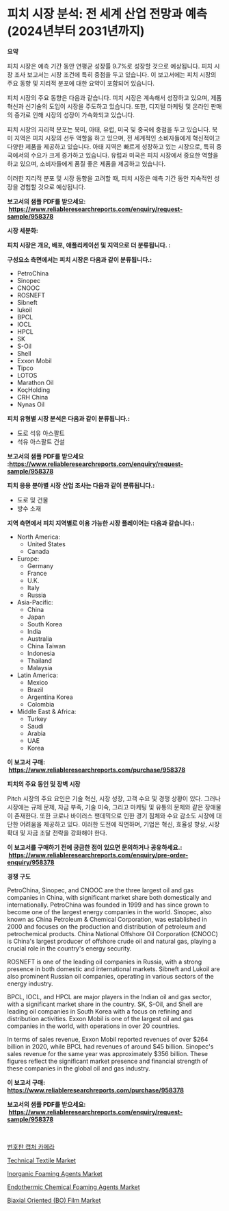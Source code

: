 <p><h1>피치 시장 분석: 전 세계 산업 전망과 예측 (2024년부터 2031년까지)</h1></p><p><strong>요약</strong></p>
<p><p>피치 시장은 예측 기간 동안 연평균 성장률 9.7%로 성장할 것으로 예상됩니다. 피치 시장 조사 보고서는 시장 조건에 특히 중점을 두고 있습니다. 이 보고서에는 피치 시장의 주요 동향 및 지리적 분포에 대한 요약이 포함되어 있습니다.</p><p>피치 시장의 주요 동향은 다음과 같습니다. 피치 시장은 계속해서 성장하고 있으며, 제품 혁신과 신기술의 도입이 시장을 주도하고 있습니다. 또한, 디지털 마케팅 및 온라인 판매의 증가로 인해 시장의 성장이 가속화되고 있습니다.</p><p>피치 시장의 지리적 분포는 북미, 아태, 유럽, 미국 및 중국에 중점을 두고 있습니다. 북미 지역은 피치 시장의 선두 역할을 하고 있으며, 전 세계적인 소비자들에게 혁신적이고 다양한 제품을 제공하고 있습니다. 아태 지역은 빠르게 성장하고 있는 시장으로, 특히 중국에서의 수요가 크게 증가하고 있습니다. 유럽과 미국은 피치 시장에서 중요한 역할을 하고 있으며, 소비자들에게 품질 좋은 제품을 제공하고 있습니다.</p><p>이러한 지리적 분포 및 시장 동향을 고려할 때, 피치 시장은 예측 기간 동안 지속적인 성장을 경험할 것으로 예상됩니다.</p></p>
<p><strong>보고서의 샘플 PDF를 받으세요: &nbsp;<a href="https://www.reliableresearchreports.com/enquiry/request-sample/958378">https://www.reliableresearchreports.com/enquiry/request-sample/958378</a></strong></p>
<p><strong>시장 세분화:</strong></p>
<p><strong> 피치 시장은 개요, 배포, 애플리케이션 및 지역으로 더 분류됩니다. :</strong></p>
<p><strong>구성요소 측면에서는 피치 시장은 다음과 같이 분류됩니다.:</strong></p>
<p><ul><li>PetroChina</li><li>Sinopec</li><li>CNOOC</li><li>ROSNEFT</li><li>Sibneft</li><li>lukoil</li><li>BPCL</li><li>IOCL</li><li>HPCL</li><li>SK</li><li>S-Oil</li><li>Shell</li><li>Exxon Mobil</li><li>Tipco</li><li>LOTOS</li><li>Marathon Oil</li><li>KoçHolding</li><li>CRH China</li><li>Nynas Oil</li></ul></p>
<p><strong> 피치 유형별 시장 분석은 다음과 같이 분류됩니다.:</strong></p>
<p><ul><li>도로 석유 아스팔트</li><li>석유 아스팔트 건설</li></ul></p>
<p><strong>보고서의 샘플 PDF를 받으세요 :<a href="https://www.reliableresearchreports.com/enquiry/request-sample/958378">https://www.reliableresearchreports.com/enquiry/request-sample/958378</a></strong></p>
<p><strong> 피치 응용 분야별 시장 산업 조사는 다음과 같이 분류됩니다.:</strong></p>
<p><ul><li>도로 및 건물</li><li>방수 소재</li></ul></p>
<p><strong>지역 측면에서 피치 지역별로 이용 가능한 시장 플레이어는 다음과 같습니다.:</strong></p>
<p><ul>
    <li>
        North America:
        <ul>
            <li>United States</li>
            <li>Canada</li>
        </ul>
    </li>
    <li>
        Europe:
        <ul>
            <li>Germany</li>
            <li>France</li>
            <li>U.K.</li>
            <li>Italy</li>
            <li>Russia</li>
        </ul>
    </li>
    <li>
        Asia-Pacific:
        <ul>
            <li>China</li>
            <li>Japan</li>
            <li>South Korea</li>
            <li>India</li>
            <li>Australia</li>
            <li>China Taiwan</li>
            <li>Indonesia</li>
            <li>Thailand</li>
            <li>Malaysia</li>
        </ul>
    </li>
    <li>
        Latin America:
        <ul>
            <li>Mexico</li>
            <li>Brazil</li>
            <li>Argentina Korea</li>
            <li>Colombia</li>
        </ul>
    </li>
    <li>
        Middle East & Africa:
        <ul>
            <li>Turkey</li>
            <li>Saudi</li>
            <li>Arabia</li>
            <li>UAE</li>
            <li>Korea</li>
        </ul>
    </li>
    </ul></p>
<p><strong>이 보고서 구매: &nbsp;<a href="https://www.reliableresearchreports.com/purchase/958378">https://www.reliableresearchreports.com/purchase/958378</a></strong></p>
<p><strong>피치의 주요 동인 및 장벽 시장</strong></p>
<p><p>Pitch 시장의 주요 요인은 기술 혁신, 시장 성장, 고객 수요 및 경쟁 상황이 있다. 그러나 시장에는 규제 문제, 자금 부족, 기술 미숙, 그리고 마케팅 및 유통의 문제와 같은 장애물이 존재한다. 또한 코로나 바이러스 팬데믹으로 인한 경기 침체와 수요 감소도 시장에 대단한 어려움을 제공하고 있다. 이러한 도전에 직면하며, 기업은 혁신, 효율성 향상, 시장 확대 및 자금 조달 전략을 강화해야 한다.</p></p>
<p><strong>이 보고서를 구매하기 전에 궁금한 점이 있으면 문의하거나 공유하세요.: &nbsp;<a href="https://www.reliableresearchreports.com/enquiry/pre-order-enquiry/958378">https://www.reliableresearchreports.com/enquiry/pre-order-enquiry/958378</a></strong></p>
<p><strong>경쟁 구도</strong></p>
<p><p>PetroChina, Sinopec, and CNOOC are the three largest oil and gas companies in China, with significant market share both domestically and internationally. PetroChina was founded in 1999 and has since grown to become one of the largest energy companies in the world. Sinopec, also known as China Petroleum & Chemical Corporation, was established in 2000 and focuses on the production and distribution of petroleum and petrochemical products. China National Offshore Oil Corporation (CNOOC) is China's largest producer of offshore crude oil and natural gas, playing a crucial role in the country's energy security.</p><p>ROSNEFT is one of the leading oil companies in Russia, with a strong presence in both domestic and international markets. Sibneft and Lukoil are also prominent Russian oil companies, operating in various sectors of the energy industry. </p><p>BPCL, IOCL, and HPCL are major players in the Indian oil and gas sector, with a significant market share in the country. SK, S-Oil, and Shell are leading oil companies in South Korea with a focus on refining and distribution activities. Exxon Mobil is one of the largest oil and gas companies in the world, with operations in over 20 countries.</p><p>In terms of sales revenue, Exxon Mobil reported revenues of over $264 billion in 2020, while BPCL had revenues of around $45 billion. Sinopec's sales revenue for the same year was approximately $356 billion. These figures reflect the significant market presence and financial strength of these companies in the global oil and gas industry.</p></p>
<p><strong>이 보고서 구매: &nbsp; <a href="https://www.reliableresearchreports.com/purchase/958378">https://www.reliableresearchreports.com/purchase/958378</a></strong></p>
<p><strong>보고서의 샘플 PDF를 받으세요: &nbsp;<a href="https://www.reliableresearchreports.com/enquiry/request-sample/958378">https://www.reliableresearchreports.com/enquiry/request-sample/958378</a></strong><strong></strong></p>
<p>&nbsp;</p>
<p><p><a href="https://medium.com/@richardlueilwitz787/%EB%9D%BC%EC%9D%B4%EC%84%BC%EC%8A%A4-%ED%94%8C%EB%A0%88%EC%9D%B4%ED%8A%B8-%EC%BA%A1%EC%B2%98-%EC%B9%B4%EB%A9%94%EB%9D%BC-%EC%8B%9C%EC%9E%A5%EC%9D%80-%EC%8B%9C%EC%9E%A5-%EC%A0%90%EC%9C%A0%EC%9C%A8-%ED%81%AC%EA%B8%B0-%EB%B0%8F-2031%EB%85%84%EA%B9%8C%EC%A7%80-%EC%98%88%EC%83%81%EB%90%98%EB%8A%94-%EC%98%88%EC%B8%A1%EC%97%90-%EC%B4%88%EC%A0%90%EC%9D%84-%EB%A7%9E%EC%B6%A5%EB%8B%88%EB%8B%A4-fbf85fb823ac">번호판 캡처 카메라</a></p><p><a href="https://chivalrous-flock-a86.notion.site/Technical-Textile-Market-Size-Growth-and-Forecast-from-2024-2031-1642eded9e3e4e7d8805379cd63ef0a7">Technical Textile Market</a></p><p><a href="https://view.publitas.com/reportprime-1/inorganic-foaming-agents-market-research-report-forecasted-for-period-from-2024-2031-by-market-type-market-application-and-region/">Inorganic Foaming Agents Market</a></p><p><a href="https://view.publitas.com/reportprime-1/endothermic-chemical-foaming-agents-market-size-and-examines-its-market-scope-with-a-primary-focus-on-growth-opportunities-and-forecasted-trends-spanning-from-2024-to-2031/">Endothermic Chemical Foaming Agents Market</a></p><p><a href="https://angry-finch-aaf.notion.site/Biaxial-Oriented-BO-Film-Market-Size-Market-Trends-and-Growth-Outlook-forecasted-for-period-from-e2fbc6ebf7c148b3b73330c9dc8b2638">Biaxial Oriented (BO) Film Market</a></p></p>